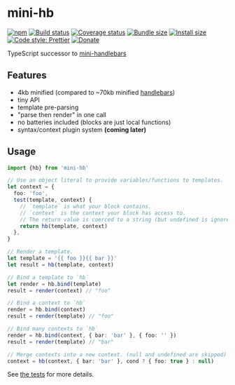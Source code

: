 # mini-hb

[![npm](https://img.shields.io/npm/v/mini-hb.svg)](https://www.npmjs.com/package/mini-hb)
[![Build status](https://travis-ci.org/aleclarson/mini-hb.svg?branch=master)](https://travis-ci.org/aleclarson/mini-hb)
[![Coverage status](https://coveralls.io/repos/github/aleclarson/mini-hb/badge.svg?branch=master)](https://coveralls.io/github/aleclarson/mini-hb?branch=master)
[![Bundle size](https://badgen.net/bundlephobia/min/mini-hb)](https://bundlephobia.com/result?p=mini-hb)
[![Install size](https://packagephobia.now.sh/badge?p=mini-hb)](https://packagephobia.now.sh/result?p=mini-hb)
[![Code style: Prettier](https://img.shields.io/badge/code_style-prettier-ff69b4.svg)](https://github.com/prettier/prettier)
[![Donate](https://img.shields.io/badge/Donate-PayPal-green.svg)](https://paypal.me/alecdotbiz)

TypeScript successor to [mini-handlebars](https://www.npmjs.com/package/mini-handlebars)

## Features

- 4kb minified (compared to ~70kb minified [handlebars](http://npmjs.com/package/handlebars))
- tiny API
- template pre-parsing
- "parse then render" in one call
- no batteries included (blocks are just local functions)
- syntax/context plugin system **(coming later)**

## Usage

```ts
import {hb} from 'mini-hb'

// Use an object literal to provide variables/functions to templates.
let context = {
  foo: 'foo',
  test(template, context) {
    // `template` is what your block contains.
    // `context` is the context your block has access to.
    // The return value is coerced to a string (but undefined is ignored).
    return hb(template, context)
  },
}

// Render a template.
let template = '{{ foo }}{{ bar }}'
let result = hb(template, context)

// Bind a template to `hb`
let render = hb.bind(template)
result = render(context) // "foo"

// Bind a context to `hb`
render = hb.bind(context)
result = render(template) // "foo"

// Bind many contexts to `hb`
render = hb.bind(context, { bar: 'bar' }, { foo: '' })
result = render(template) // "bar"

// Merge contexts into a new context. (null and undefined are skipped)
context = hb(context, { bar: 'bar' }, cond ? { foo: true } : null)
```

See [the tests](/spec) for more details.

